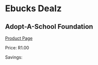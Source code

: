 
# Ebucks Dealz
## Adopt-A-School Foundation
[Product Page](https://www.ebucks.com/web/shop/productSelected.do?prodId=222199094&catId=365579701)

Price: R1.00

Savings: 


	